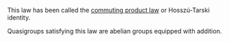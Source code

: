 This law has been called the [commuting product law](https://arxiv.org/abs/1408.0991) or Hosszú-Tarski identity.

Quasigroups satisfying this law are abelian groups equipped with addition.
